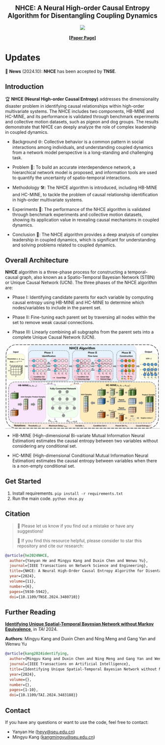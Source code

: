 <div align="center">
  <h2><b> NHCE: A Neural High-order Causal Entropy Algorithm for Disentangling Coupling Dynamics </b></h2>
</div>


<div align="center">

<img src="https://img.shields.io/badge/main-v1.0-blue">

**[<a href="https://ieeexplore.ieee.org/abstract/document/10716792">Paper Page</a>]**
</div>

# Updates

🚩 **News** (2024.10): **NHCE** has been accepted by **TNSE**.

## Introduction

🏆 **NHCE (Neural High-order Causal Entropy)** addresses the dimensionality disaster problem in identifying causal relationships within high-order multivariate systems. The NHCE includes two components, HB-MINE and HC-MINE, and its performance is validated through benchmark experiments and collective motion datasets, such as pigeon and dog groups. The results demonstrate that NHCE can deeply analyze the role of complex leadership in coupled dynamics.

- Background 🌐: Collective behavior is a common pattern in social interactions among individuals, and understanding coupled dynamics from a network model perspective is a long-standing and challenging task.

- Problem 🤔: To build an accurate interdependence network, a hierarchical network model is proposed, and information tools are used to quantify the uncertainty of spatio-temporal interactions.

- Methodology 🛠️: The NHCE algorithm is introduced, including HB-MINE and HC-MINE, to tackle the problem of causal relationship identification in high-order multivariate systems.

- Experiments 🧪: The performance of the NHCE algorithm is validated through benchmark experiments and collective motion datasets, showing its application value in revealing causal mechanisms in coupled dynamics.

- Conclusion 🏁: The NHCE algorithm provides a deep analysis of complex leadership in coupled dynamics, which is significant for understanding and solving problems related to coupled dynamics.

## Overall Architecture
**NHCE** algorithm is a three-phase process for constructing a temporal-causal graph, also known as a Spatio-Temporal Bayesian Network (STBN) or Unique Causal Network (UCN). The three phases of the NHCE algorithm are:

- Phase I: Identifying candidate parents for each variable by computing causal entropy using HB-MINE and HC-MINE to determine which nodes/variables to include in the parent set.

- Phase II: Fine-tuning each parent set by traversing all nodes within the set to remove weak causal connections.

- Phase III: Linearly combining all subgraphs from the parent sets into a complete Unique Causal Network (UCN).

<p align="center">
<img src="framework_NHCE.jpg"  alt="" align=center />
</p>


- HB-MINE (High-dimensional Bi-variate Mutual Information Neural Estimation) estimates the causal entropy between two variables without considering any conditional set.

- HC-MINE (High-dimensional Conditional Mutual Information Neural Estimation) estimates the causal entropy between variables when there is a non-empty conditional set.



## Get Started

1. Install requirements. ```pip install -r requirements.txt```
2. Run the main code. ```python nhce.py```


## Citation
>
> 🙋 Please let us know if you find out a mistake or have any suggestions!
> 
> 🌟 If you find this resource helpful, please consider to star this repository and cite our research:

```bibtex
@article{he2024NHCE,
  author={Yanyan He and Mingyu Kang and Duxin Chen and Wenwu Yu},
  journal={IEEE Transactions on Network Science and Engineering}, 
  title={NHCE: A Neural High-Order Causal Entropy Algorithm for Disentangling Coupling Dynamics}, 
  year={2024},
  volume={11},
  number={6},
  pages={5930-5942},
  doi={10.1109/TNSE.2024.3480710}}
```


## Further Reading
[**Identifying Unique Spatial-Temporal Bayesian Network without Markov Equivalence**](https://ieeexplore.ieee.org/abstract/document/10723109), in *TAI* 2024.

**Authors**: Mingyu Kang and Duxin Chen and Ning Meng and Gang Yan and Wenwu Yu

```bibtex
@article{kang2024identifying,
  author={Mingyu Kang and Duxin Chen and Ning Meng and Gang Yan and Wenwu Yu},
  journal={IEEE Transactions on Artificial Intelligence}, 
  title={Identifying Unique Spatial-Temporal Bayesian Network without Markov Equivalence}, 
  year={2024},
  volume={},
  number={},
  pages={1-10},
  doi={10.1109/TAI.2024.3483188}}
```


## Contact

If you have any questions or want to use the code, feel free to contact:
* Yanyan He (heyy@seu.edu.cn)
* Mingyu Kang (kangmingyu@seu.edu.cn)   
